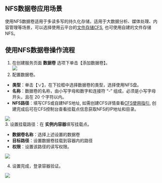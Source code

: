 ## NFS数据卷应用场景
使用NFS数据卷适用于多读多写的持久化存储，适用于大数据分析、媒体处理、内容管理等场景，可以选择使用云平台的[文件存储CFS](http://tcecqpoc.fsphere.cn/document/product/582/9127), 也可使用自建的文件存储NFS。

## 使用NFS数据卷操作流程
1. 在创建服务页面 **数据卷** 选项下单击【添加数据卷】。  
![][createVolume]  
2. 配置数据卷。
 - **类型**：单击【∨】，在下拉框中选择数据卷的类型，选择使用NFS盘。
 - **名称**：数据卷的名称，由小写字母和数字和连接符 “-” 组成，必须是小写字母开头，且在 20 个字符以内。  
 - **NFS路径**：填写CFS或自建NFS地址, 如需创建CFS详情查看[CFS使用指引](http://tcecqpoc.fsphere.cn/document/product/457/10910), 创建完成后可在CFS控制台查看挂载点信息获取NFS的IP地址和目录。  
 
 ![][setVolumeConfig]  
3. 设置挂载路径：在 **实例内容器**填写挂载点。
 - **数据卷名称**：选择上述设置的数据卷
 - **目标路径**：设置数据卷挂载到容器内的路径
 - **权限**：设置该路径的读写权限。  

 ![][setVolumeMountPath]  

4. 设置完成，登录容器验证。  

  ![][verification]  

[createVolume]:http://imgcache.tcecqpoc.fsphere.cn/image/mc.qcloudimg.com/static/img/0286498ec3ada210c6c01f9ef8ca7b52/image.png
[setVolumeConfig]:http://imgcache.tcecqpoc.fsphere.cn/image/mc.qcloudimg.com/static/img/366d4f7229e12327308f36cfa88cf537/%7B3CDF6473-D03E-4AF7-BEE6-C87CDD70FACD%7D.png
[setVolumeMountPath]:http://imgcache.tcecqpoc.fsphere.cn/image/mc.qcloudimg.com/static/img/3547f641ae9b6882c4bc9cead42f2b05/%7B8F01ACF0-6408-4EFB-A2B3-D1EE8A56EA6C%7D.png
[verification]:http://imgcache.tcecqpoc.fsphere.cn/image/mc.qcloudimg.com/static/img/1770f6809fd201f1bcf1ec85dddd3c2b/%7BDF572259-79C1-4879-9121-F33A66F002BD%7D.png
